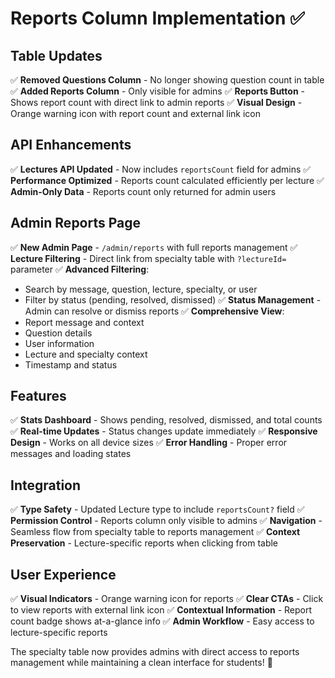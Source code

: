 # Reports Column Implementation ✅

## Table Updates
✅ **Removed Questions Column** - No longer showing question count in table
✅ **Added Reports Column** - Only visible for admins
✅ **Reports Button** - Shows report count with direct link to admin reports
✅ **Visual Design** - Orange warning icon with report count and external link icon

## API Enhancements
✅ **Lectures API Updated** - Now includes `reportsCount` field for admins
✅ **Performance Optimized** - Reports count calculated efficiently per lecture
✅ **Admin-Only Data** - Reports count only returned for admin users

## Admin Reports Page
✅ **New Admin Page** - `/admin/reports` with full reports management
✅ **Lecture Filtering** - Direct link from specialty table with `?lectureId=` parameter
✅ **Advanced Filtering**:
  - Search by message, question, lecture, specialty, or user
  - Filter by status (pending, resolved, dismissed)
✅ **Status Management** - Admin can resolve or dismiss reports
✅ **Comprehensive View**:
  - Report message and context
  - Question details
  - User information
  - Lecture and specialty context
  - Timestamp and status

## Features
✅ **Stats Dashboard** - Shows pending, resolved, dismissed, and total counts
✅ **Real-time Updates** - Status changes update immediately
✅ **Responsive Design** - Works on all device sizes
✅ **Error Handling** - Proper error messages and loading states

## Integration
✅ **Type Safety** - Updated Lecture type to include `reportsCount?` field
✅ **Permission Control** - Reports column only visible to admins
✅ **Navigation** - Seamless flow from specialty table to reports management
✅ **Context Preservation** - Lecture-specific reports when clicking from table

## User Experience
✅ **Visual Indicators** - Orange warning icon for reports
✅ **Clear CTAs** - Click to view reports with external link icon
✅ **Contextual Information** - Report count badge shows at-a-glance info
✅ **Admin Workflow** - Easy access to lecture-specific reports

The specialty table now provides admins with direct access to reports management while maintaining a clean interface for students! 🎉
